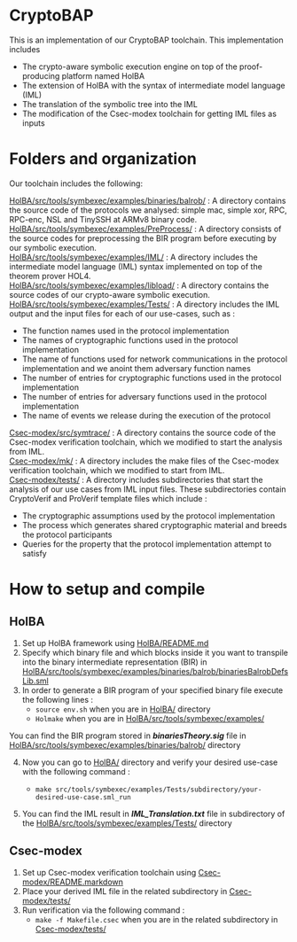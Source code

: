 # CryptoBAP

This is an implementation of our CryptoBAP toolchain.
This implementation includes 
- The crypto-aware symbolic execution engine on top of the proof-producing platform named HolBA
- The extension of HolBA with the syntax of intermediate model language (IML)
- The translation of the symbolic tree into the IML
- The modification of the Csec-modex toolchain for getting IML files as inputs


Folders and organization
========================

Our toolchain includes the following:

[HolBA/src/tools/symbexec/examples/binaries/balrob/](https://github.com/FaezehNasrabadi/CryptoBAP/tree/main/HolBA/src/tools/symbexec/examples/binaries/balrob) : A directory contains the source code of the protocols we analysed: simple mac, simple xor, RPC, RPC-enc, NSL and TinySSH at ARMv8 binary code.<br/>
[HolBA/src/tools/symbexec/examples/PreProcess/](https://github.com/FaezehNasrabadi/CryptoBAP/tree/main/HolBA/src/tools/symbexec/examples/PreProcess) : A directory consists of the source codes for preprocessing the BIR program before executing by our symbolic execution.<br/>
[HolBA/src/tools/symbexec/examples/IML/](https://github.com/FaezehNasrabadi/CryptoBAP/tree/main/HolBA/src/tools/symbexec/examples/IML) : A directory includes the intermediate model language (IML) syntax implemented on top of the theorem prover HOL4.<br/>
[HolBA/src/tools/symbexec/examples/libload/](https://github.com/FaezehNasrabadi/CryptoBAP/tree/main/HolBA/src/tools/symbexec/examples/libload) : A directory contains the source codes of our crypto-aware symbolic execution.<br/>
[HolBA/src/tools/symbexec/examples/Tests/](https://github.com/FaezehNasrabadi/CryptoBAP/tree/main/HolBA/src/tools/symbexec/examples/Tests) : A directory includes the IML output and the input files for each of our use-cases, such as :<br/>
- The function names used in the protocol implementation<br/> 
- The names of cryptographic functions used in the protocol implementation<br/> 
- The name of functions used for network communications in the protocol implementation and we anoint them adversary function names<br/>
- The number of entries for cryptographic functions used in the protocol implementation<br/>
- The number of entries for adversary functions used in the protocol implementation<br/>
- The name of events we release during the execution of the protocol<br/>

[Csec-modex/src/symtrace/](https://github.com/FaezehNasrabadi/CryptoBAP/tree/main/Csec-modex/src/symtrace) :  A directory contains the source code of the Csec-modex verification toolchain, which we modified to start the analysis from IML.<br/>
[Csec-modex/mk/](https://github.com/FaezehNasrabadi/CryptoBAP/tree/main/Csec-modex/mk) :   A directory includes the make files of the Csec-modex verification toolchain, which we modified to start from IML.<br/>
[Csec-modex/tests/](https://github.com/FaezehNasrabadi/CryptoBAP/tree/main/Csec-modex/tests) : A directory includes subdirectories that start the analysis of our use cases from IML input files. These subdirectories contain CryptoVerif and ProVerif template files which include :<br/>
- The cryptographic assumptions used by the protocol implementation<br/>
- The process which generates shared cryptographic material and breeds the protocol participants<br/>
- Queries for the property that the protocol implementation attempt to satisfy<br/>

How to setup and compile
========================
## HolBA
1) Set up HolBA framework using [HolBA/README.md](https://github.com/FaezehNasrabadi/CryptoBAP/blob/main/HolBA/README.md)
2) Specify which binary file and which blocks inside it you want to transpile into the binary intermediate representation (BIR) in [HolBA/src/tools/symbexec/examples/binaries/balrob/binariesBalrobDefsLib.sml](https://github.com/FaezehNasrabadi/CryptoBAP/blob/main/HolBA/src/tools/symbexec/examples/binaries/balrob/binariesBalrobDefsLib.sml)
3) In order to generate a BIR program of your specified binary file execute the following lines :
	- `source env.sh` when you are in [HolBA/](https://github.com/FaezehNasrabadi/CryptoBAP/tree/main/HolBA) directory
	- `Holmake` when you are in [HolBA/src/tools/symbexec/examples/](https://github.com/FaezehNasrabadi/CryptoBAP/tree/main/HolBA/src/tools/symbexec/examples)

You can find the BIR program stored in ***binariesTheory.sig*** file in [HolBA/src/tools/symbexec/examples/binaries/balrob/](https://github.com/FaezehNasrabadi/CryptoBAP/tree/main/HolBA/src/tools/symbexec/examples/binaries/balrob) directory

4) Now you can go to [HolBA/](https://github.com/FaezehNasrabadi/CryptoBAP/tree/main/HolBA) directory and verify your desired use-case with the following command :
	- `make src/tools/symbexec/examples/Tests/subdirectory/your-desired-use-case.sml_run`

5) You can find the IML result in ***IML_Translation.txt*** file in subdirectory of the [HolBA/src/tools/symbexec/examples/Tests/](https://github.com/FaezehNasrabadi/CryptoBAP/tree/main/HolBA/src/tools/symbexec/examples/Tests) directory<br/>


## Csec-modex
1) Set up Csec-modex verification toolchain using [Csec-modex/README.markdown](https://github.com/FaezehNasrabadi/CryptoBAP/blob/main/Csec-modex/README.markdown)
2) Place your derived IML file in the related subdirectory in [Csec-modex/tests/](https://github.com/FaezehNasrabadi/CryptoBAP/tree/main/Csec-modex/tests)
3) Run verification via the following command : 
	- `make -f Makefile.csec` when you are in the related subdirectory in [Csec-modex/tests/](https://github.com/FaezehNasrabadi/CryptoBAP/tree/main/Csec-modex/tests)


